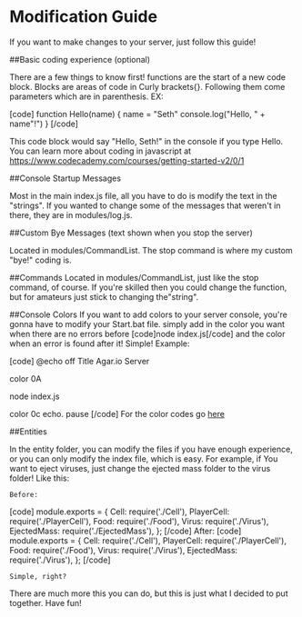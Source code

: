 # Modification Guide

If you want to make changes to your server, just follow this guide!

##Basic coding experience (optional)

There are a few things to know first!
functions are the start of a new code block. Blocks are areas of code in Curly brackets{}. Following them come
parameters which are in parenthesis. EX:

[code]
function Hello(name) {
	name = "Seth"
	console.log("Hello, " + name"!")
}
[/code]

This code block would say "Hello, Seth!" in the console if you type Hello.
You can learn more about coding in javascript at https://www.codecademy.com/courses/getting-started-v2/0/1

##Console Startup Messages

Most in the main index.js file, all you have to do is modify the text in the "strings".
If you wanted to change some of the messages that weren't in there, they are in modules/log.js.

##Custom Bye Messages (text shown when you stop the server)

Located in modules/CommandList. The stop command is where my custom "bye!" coding is.

##Commands
Located in modules/CommandList, just like the stop command, of course. 
If you're skilled then you could change the function, but for amateurs just stick to changing the"string".

##Console Colors
If you want to add colors to your server console, you're gonna have to modify your Start.bat file.
simply add in the color you want when there are no errors before [code]node index.js[/code] and the color
when an error is found after it! Simple! Example:

[code]
@echo off
Title Agar.io Server

color 0A

node index.js

color 0c
echo.
pause
[/code]
For the color codes go [here](http://ss64.com/nt/color.html)

##Entities

In the entity folder, you can modify the files if you have enough experience, or you can only modify the index
file, which is easy. For example, if You want to eject viruses, just change the ejected mass folder to the
virus folder! Like this:
	
	Before:
[code]
module.exports = {
    Cell: require('./Cell'),
    PlayerCell: require('./PlayerCell'),
    Food: require('./Food'),
    Virus: require('./Virus'),
    EjectedMass: require('./EjectedMass'),
};
[/code]
	After:
[code]
module.exports = {
    Cell: require('./Cell'),
    PlayerCell: require('./PlayerCell'),
    Food: require('./Food'),
    Virus: require('./Virus'),
    EjectedMass: require('./Virus'),
};
[/code]
	
	Simple, right?

There are much more this you can do, but this is just what I decided to put together. Have fun!